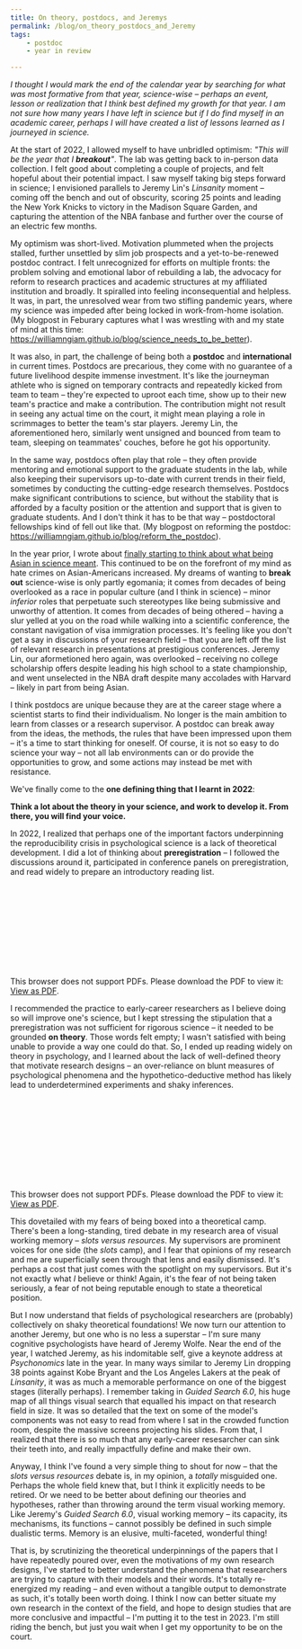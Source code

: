 ```yaml
---
title: On theory, postdocs, and Jeremys
permalink: /blog/on_theory_postdocs_and_Jeremy
tags:
    - postdoc
    - year in review

---
```


*I thought I would mark the end of the calendar year by searching for what was most formative from that year, science-wise – perhaps an event, lesson or realization that I think best defined my growth for that year. I am not sure how many years I have left in science but if I do find myself in an academic career, perhaps I will have created a list of lessons learned as I journeyed in science.*

At the start of 2022, I allowed myself to have unbridled optimism: *"This will be the year that I **breakout**"*. The lab was getting back to in-person data collection. I felt good about completing a couple of projects, and felt hopeful about their potential impact. I saw myself taking big steps forward in science; I envisioned parallels to Jeremy Lin's *Linsanity* moment – coming off the bench and out of obscurity, scoring 25 points and leading the New York Knicks to victory in the Madison Square Garden, and capturing the attention of the NBA fanbase and further over the course of an electric few months.

My optimism was short-lived. Motivation plummeted when the projects stalled, further unsettled by slim job prospects and a yet-to-be-renewed postdoc contract. I felt unrecognized for efforts on multiple fronts: the problem solving and emotional labor of rebuilding a lab, the advocacy for reform to research practices and academic structures at my affiliated institution and broadly. It spiralled into feeling inconsequential and helpless. It was, in part, the unresolved wear from two stifling pandemic years, where my science was impeded after being locked in work-from-home isolation. (My blogpost in Feburary captures what I was wrestling with and my state of mind at this time: <https://williamngiam.github.io/blog/science_needs_to_be_better>).

It was also, in part, the challenge of being both a **postdoc** and **international** in current times. Postdocs are precarious, they come with no guarantee of a future livelihood despite immense investment. It's like the journeyman athlete who is signed on temporary contracts and repeatedly kicked from team to team – they're expected to uproot each time, show up to their new team's practice and make a contribution. The contribution might not result in seeing any actual time on the court, it might mean playing a role in scrimmages to better the team's star players. Jeremy Lin, the aforementioned hero, similarly went unsigned and bounced from team to team, sleeping on teammates' couches, before he got his opportunity. 

In the same way, postdocs often play that role – they often provide mentoring and emotional support to the graduate students in the lab, while also keeping their supervisors up-to-date with current trends in their field, sometimes by conducting the cutting-edge research themselves. Postdocs make significant contributions to science, but without the stability that is afforded by a faculty position or the attention and support that is given to graduate students. And I don't think it has to be that way – postdoctoral fellowships kind of fell out like that. (My blogpost on reforming the postdoc: <https://williamngiam.github.io/blog/reform_the_postdoc>).

In the year prior, I wrote about [finally starting to think about what being Asian in science meant](https://williamngiam.github.io/blog/realizing_my_Asian_identity_matters). This continued to be on the forefront of my mind as hate crimes on Asian-Americans increased. My dreams of wanting to **break out** science-wise is only partly egomania; it comes from decades of being overlooked as a race in popular culture (and I think in science) – minor *inferior* roles that perpetuate such stereotypes like being submissive and unworthy of attention. It comes from decades of being othered – having a slur yelled at you on the road while walking into a scientific conference, the constant navigation of visa immigration processes. It's feeling like you don't get a say in discussions of your research field – that you are left off the list of relevant research in presentations at prestigious conferences. Jeremy Lin, our aformetioned hero again, was overlooked – receiving no college scholarship offers despite leading his high school to a state championship, and went unselected in the NBA draft despite many accolades with Harvard – likely in part from being Asian.

I think postdocs are unique because they are at the career stage where a scientist starts to find their individualism. No longer is the main ambition to learn from classes or a research supervisor. A postdoc can break away from the ideas, the methods, the rules that have been impressed upon them – it's a time to start thinking for oneself. Of course, it is not so easy to do science your way – not all lab environments can or do provide the opportunities to grow, and some actions may instead be met with resistance. 

We've finally come to the **one defining thing that I learnt in 2022**:

**Think a lot about the theory in your science, and work to develop it. From there, you will find your voice.**

In 2022, I realized that perhaps one of the important factors underpinning the reproducibility crisis in psychological science is a lack of theoretical development. I did a lot of thinking about **preregistration** – I followed the discussions around it, participated in conference panels on preregistration, and read widely to prepare an introductory reading list. 

<object data="https://williamngiam.github.io/files/preregistration_reading_list.pdf" type="application/pdf" width="828x" height="900px">
    <embed src="https://williamngiam.github.io/files/preregistration_reading_list.pdf">
        <p>This browser does not support PDFs. Please download the PDF to view it: <a href="https://williamngiam.github.io/files/preregistration_reading_list.pdf">View as PDF</a>.</p>
    </embed>
</object>

I recommended the practice to early-career researchers as I believe doing so will improve one's science, but I kept stressing the stipulation that a preregistration was not sufficient for rigorous science – it needed to be grounded **on theory**. Those words felt empty; I wasn't satisfied with being unable to provide a way one could do that. So, I ended up reading widely on theory in psychology, and I learned about the lack of well-defined theory that motivate research designs – an over-reliance on blunt measures of psychological phenomena and the hypothetico-deductive method has likely lead to underdetermined experiments and shaky inferences.

<object data="https://williamngiam.github.io/files/theory_in_psychology_reading_list.pdf" type="application/pdf" width="828x" height="900px">
    <embed src="https://williamngiam.github.io/files/theory_in_psychology_reading_list.pdf">
        <p>This browser does not support PDFs. Please download the PDF to view it: <a href="https://williamngiam.github.io/files/theory_in_psychology_reading_list.pdf">View as PDF</a>.</p>
    </embed>
</object>

This dovetailed with my fears of being boxed into a theoretical camp. There's been a long-standing, tired debate in my research area of visual working memory – *slots versus resources*. My supervisors are prominent voices for one side (the *slots* camp), and I fear that opinions of my research and me are superficially seen through that lens and easily dismissed. It's perhaps a cost that just comes with the spotlight on my supervisors. But it's not exactly what *I* believe or think! Again, it's the fear of not being taken seriously, a fear of not being reputable enough to state a theoretical position.

But I now understand that fields of psychological researchers are (probably) collectively on shaky theoretical foundations! We now turn our attention to another Jeremy, but one who is no less a superstar – I'm sure many cognitive psychologists have heard of Jeremy Wolfe. Near the end of the year, I watched Jeremy, as his indomitable self, give a keynote address at *Psychonomics* late in the year. In many ways similar to Jeremy Lin dropping 38 points against Kobe Bryant and the Los Angeles Lakers at the peak of *Linsanity*, it was as much a memorable performance on one of the biggest stages (literally perhaps). I remember taking in *Guided Search 6.0*, his huge map of all things visual search that equalled his impact on that research field in size. It was so detailed that the text on some of the model's components was not easy to read from where I sat in the crowded function room, despite the massive screens projecting his slides. From that, I realized that there is so much that any early-career resesarcher can sink their teeth into, and really impactfully define and make their own.

Anyway, I think I've found a very simple thing to shout for now – that the *slots versus resources* debate is, in my opinion, a *totally* misguided one. Perhaps the whole field knew that, but I think it explicitly needs to be retired. Or we need to be better about defining our theories and hypotheses, rather than throwing around the term visual working memory. Like Jeremy's *Guided Search 6.0*, visual working memory – its capacity, its mechanisms, its functions – cannot possibly be defined in such simple dualistic terms. Memory is an elusive, multi-faceted, wonderful thing!

That is, by scrutinizing the theoretical underpinnings of the papers that I have repeatedly poured over, even the motivations of my own research designs, I've started to better understand the phenomena that researchers are trying to capture with their models and their words. It's totally re-energized my reading – and even without a tangible output to demonstrate as such, it's totally been worth doing. I think I now can better situate my own research in the context of the field, and hope to design studies that are more conclusive and impactful – I'm putting it to the test in 2023. I'm still riding the bench, but just you wait when I get my opportunity to be on the court.